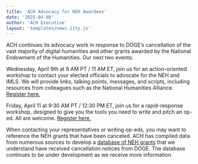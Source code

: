 ```yaml
---
title: 'ACH Advocacy for NEH Awardees'
date: '2025-04-08'
author: 'ACH Executive'
layout: 'templates/news.11ty.js'
---
```


ACH continues its advocacy work in response to DOGE’s cancellation of the vast majority of digital humanities and other grants awarded by the National Endowment of the Humanities. Our next two events:

Wednesday, April 9th at 8 AM PT / 11 AM ET, join us for an action-oriented workshop to contact your elected officials to advocate for the NEH and IMLS. We will provide links, talking points, messages, and scripts, including resources from colleagues such as the National Humanities Alliance. [Register here.](https://members.ach.org/civicrm/event/info/?id=34)

Friday, April 11 at 9:30 AM PT / 12:30 PM ET, join us for a rapid-response workshop, designed to give you the tools you need to write and pitch an op-ed. All are welcome. [Register here.](https://members.ach.org/civicrm/event/info/?id=33)

When contacting your representatives or writing op-eds, you may want to reference the NEH grants that have been canceled. ACH has compiled data from numerous sources to develop a [database of NEH grants](https://impact.ach.org/) that we understand have received cancellation notices from DOGE. The database continues to be under development as we receive more information.
